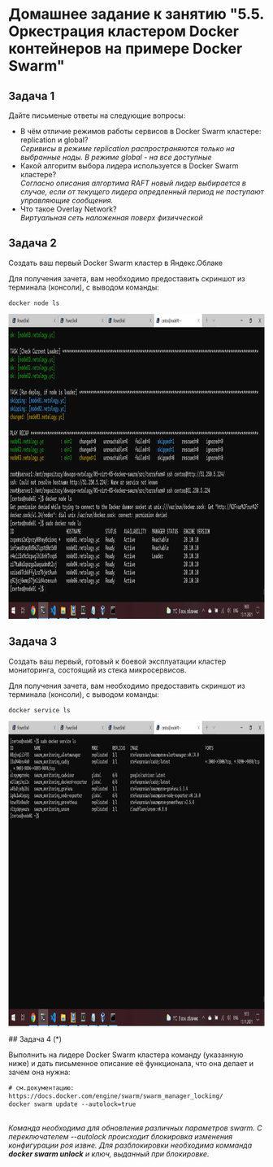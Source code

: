 # Домашнее задание к занятию "5.5. Оркестрация кластером Docker контейнеров на примере Docker Swarm"

## Задача 1

Дайте письменые ответы на следующие вопросы:

- В чём отличие режимов работы сервисов в Docker Swarm кластере: replication и global?<br> *Серивисы в режиме replication распространяются только на выбранные ноды. В режиме global - на все доступные*
- Какой алгоритм выбора лидера используется в Docker Swarm кластере?<br> *Согласно описания алгортима RAFT новый лидер выбирается в случае, если от текущего лидера опредленный период не поступают управляющие сообщения.*
- Что такое Overlay Network?<br> *Виртуальная сеть наложенная поверх физичческой*

## Задача 2

Создать ваш первый Docker Swarm кластер в Яндекс.Облаке

Для получения зачета, вам необходимо предоставить скриншот из терминала (консоли), с выводом команды:
```
docker node ls
```
<p align="center">
  <img width="1200" height=600" src="./assets/2.png">
</p>


## Задача 3

Создать ваш первый, готовый к боевой эксплуатации кластер мониторинга, состоящий из стека микросервисов.

Для получения зачета, вам необходимо предоставить скриншот из терминала (консоли), с выводом команды:
```
docker service ls
```
<p align="center">
  <img width="1200" height=600" src="./assets/3.png">
</p>
## Задача 4 (*)

Выполнить на лидере Docker Swarm кластера команду (указанную ниже) и дать письменное описание её функционала, что она делает и зачем она нужна:
```
# см.документацию: https://docs.docker.com/engine/swarm/swarm_manager_locking/
docker swarm update --autolock=true
```
<br> *Команда необходима для обновления различных параметров swarm. С переключателем --autolock происходит блокировка изменения конфигурации роя извне. Для разблокировки необходима комманда ***docker swarm unlock*** и ключ, выданный при блокировке.*